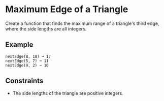 # Maximum Edge of a Triangle

Create a function that finds the maximum range of a triangle's third edge, where the side lengths are all integers.

## Example
```text
nextEdge(8, 10) ➞ 17
nextEdge(5, 7) ➞ 11
nextEdge(9, 2) ➞ 10
```

## Constraints
- The side lengths of the triangle are positive integers.